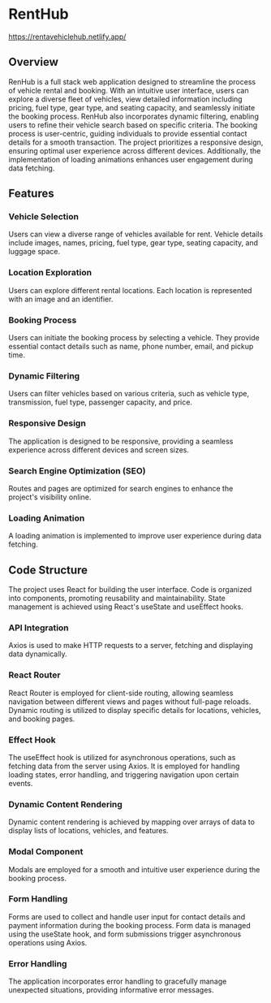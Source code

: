 # RentHub

https://rentavehiclehub.netlify.app/

## Overview

RenHub is a full stack web application designed to streamline the process of vehicle rental and booking. With an intuitive user interface, users can explore a diverse fleet of vehicles, view detailed information including pricing, fuel type, gear type, and seating capacity, and seamlessly initiate the booking process. 
RenHub also incorporates dynamic filtering, enabling users to refine their vehicle search based on specific criteria.
The booking process is user-centric, guiding individuals to provide essential contact details for a smooth transaction. 
The project prioritizes a responsive design, ensuring optimal user experience across different devices. Additionally, the implementation of loading animations enhances user engagement during data fetching.

## Features

### Vehicle Selection

Users can view a diverse range of vehicles available for rent. Vehicle details include images, names, pricing, fuel type, gear type, seating capacity, and luggage space.

### Location Exploration

Users can explore different rental locations. Each location is represented with an image and an identifier.

### Booking Process

Users can initiate the booking process by selecting a vehicle. They provide essential contact details such as name, phone number, email, and pickup time.

### Dynamic Filtering

Users can filter vehicles based on various criteria, such as vehicle type, transmission, fuel type, passenger capacity, and price.

### Responsive Design

The application is designed to be responsive, providing a seamless experience across different devices and screen sizes.

### Search Engine Optimization (SEO)

Routes and pages are optimized for search engines to enhance the project's visibility online.

### Loading Animation

A loading animation is implemented to improve user experience during data fetching.

## Code Structure

The project uses React for building the user interface. Code is organized into components, promoting reusability and maintainability. State management is achieved using React's useState and useEffect hooks.

### API Integration

Axios is used to make HTTP requests to a server, fetching and displaying data dynamically.

### React Router

React Router is employed for client-side routing, allowing seamless navigation between different views and pages without full-page reloads. Dynamic routing is utilized to display specific details for locations, vehicles, and booking pages.

### Effect Hook

The useEffect hook is utilized for asynchronous operations, such as fetching data from the server using Axios. It is employed for handling loading states, error handling, and triggering navigation upon certain events.

### Dynamic Content Rendering

Dynamic content rendering is achieved by mapping over arrays of data to display lists of locations, vehicles, and features.

### Modal Component

Modals are employed for a smooth and intuitive user experience during the booking process.

### Form Handling

Forms are used to collect and handle user input for contact details and payment information during the booking process. Form data is managed using the useState hook, and form submissions trigger asynchronous operations using Axios.

### Error Handling

The application incorporates error handling to gracefully manage unexpected situations, providing informative error messages.

